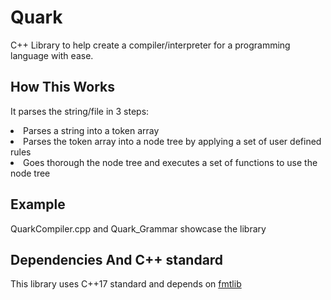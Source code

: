 # Quark
C++ Library to help create a compiler/interpreter for a programming language with ease.

## How This Works

It parses the string/file in 3 steps:

<li>Parses a string into a token array</li>
<li>Parses the token array into a node tree by applying a set of user defined rules</li>
<li>Goes thorough the node tree and executes a set of functions to use the node tree</li>

## Example

QuarkCompiler.cpp and Quark_Grammar showcase the library

## Dependencies And C++ standard

This library uses C++17 standard and depends on <a href="https://github.com/fmtlib/fmt">fmtlib</a>
